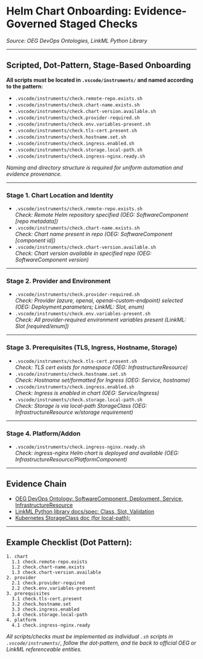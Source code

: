 # Helm Chart Onboarding: Evidence-Governed Staged Checks  
_Source: OEG DevOps Ontologies, LinkML Python Library_

---

## Scripted, Dot-Pattern, Stage-Based Onboarding

**All scripts must be located in `.vscode/instruments/` and named according to the pattern:**

- `.vscode/instruments/check.remote-repo.exists.sh`
- `.vscode/instruments/check.chart-name.exists.sh`
- `.vscode/instruments/check.chart-version.available.sh`
- `.vscode/instruments/check.provider-required.sh`
- `.vscode/instruments/check.env.variables-present.sh`
- `.vscode/instruments/check.tls-cert.present.sh`
- `.vscode/instruments/check.hostname.set.sh`
- `.vscode/instruments/check.ingress.enabled.sh`
- `.vscode/instruments/check.storage.local-path.sh`
- `.vscode/instruments/check.ingress-nginx.ready.sh`

_Naming and directory structure is required for uniform automation and evidence provenance._

---

### Stage 1. Chart Location and Identity  
- `.vscode/instruments/check.remote-repo.exists.sh`  
    _Check: Remote Helm repository specified (OEG: SoftwareComponent [repo metadata])_  
- `.vscode/instruments/check.chart-name.exists.sh`  
    _Check: Chart name present in repo (OEG: SoftwareComponent [component id])_  
- `.vscode/instruments/check.chart-version.available.sh`  
    _Check: Chart version available in specified repo (OEG: SoftwareComponent version)_

---

### Stage 2. Provider and Environment  
- `.vscode/instruments/check.provider-required.sh`  
    _Check: Provider (azure, openai, openai-custom-endpoint) selected (OEG: Deployment.parameters; LinkML: Slot, enum)_  
- `.vscode/instruments/check.env.variables-present.sh`  
    _Check: All provider-required environment variables present (LinkML: Slot [required/enum])_

---

### Stage 3. Prerequisites (TLS, Ingress, Hostname, Storage)  
- `.vscode/instruments/check.tls-cert.present.sh`  
    _Check: TLS cert exists for namespace (OEG: InfrastructureResource)_  
- `.vscode/instruments/check.hostname.set.sh`  
    _Check: Hostname set/formatted for Ingress (OEG: Service, hostname)_  
- `.vscode/instruments/check.ingress.enabled.sh`  
    _Check: Ingress is enabled in chart (OEG: Service/Ingress)_  
- `.vscode/instruments/check.storage.local-path.sh`  
    _Check: Storage is via local-path StorageClass (OEG: InfrastructureResource w/storage requirement)_

---

### Stage 4. Platform/Addon  
- `.vscode/instruments/check.ingress-nginx.ready.sh`  
    _Check: ingress-nginx Helm chart is deployed and available (OEG: InfrastructureResource/PlatformComponent)_

---

## Evidence Chain

- [OEG DevOps Ontology: SoftwareComponent, Deployment, Service, InfrastructureResource](https://w3id.org/devops-infra-ont)
- [LinkML Python library docs/spec: Class, Slot, Validation](https://linkml.io/linkml-model/docs/)
- [Kubernetes StorageClass doc (for local-path):](https://kubernetes.io/docs/concepts/storage/storage-classes/)

---

## Example Checklist (Dot Pattern):

```
1. chart
  1.1 check.remote-repo.exists
  1.2 check.chart-name.exists
  1.3 check.chart-version.available
2. provider
  2.1 check.provider-required
  2.2 check.env.variables-present
3. prerequisites
  3.1 check.tls-cert.present
  3.2 check.hostname.set
  3.3 check.ingress.enabled
  3.4 check.storage.local-path
4. platform
  4.1 check.ingress-nginx.ready
```

_All scripts/checks must be implemented as individual `.sh` scripts in `.vscode/instruments/`, follow the dot-pattern, and tie back to official OEG or LinkML referenceable entities._